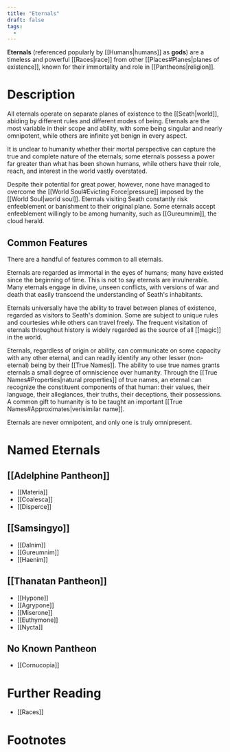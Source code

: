 ```yaml
---
title: "Eternals"
draft: false
tags:
  - 
---
```


**Eternals** (referenced popularly by [[Humans|humans]] as **gods**) are a timeless and powerful [[Races|race]] from other [[Places#Planes|planes of existence]], known for their immortality and role in [[Pantheons|religion]]. 
 

# Description
All eternals operate on separate planes of existence to the [[Seath|world]], abiding by different rules and different modes of being. Eternals are the most variable in their scope and ability, with some being singular and nearly omnipotent, while others are infinite yet benign in every aspect. 

It is unclear to humanity whether their mortal perspective can capture the true and complete nature of the eternals; some eternals possess a power far greater than what has been shown humans, while others have their role, reach, and interest in the world vastly overstated. 

Despite their potential for great power, however, none have managed to overcome the [[World Soul#Evicting Force|pressure]] imposed by the [[World Soul|world soul]]. Eternals visiting Seath constantly risk enfeeblement or banishment to their original plane. Some eternals accept enfeeblement willingly to be among humanity, such as [[Gureumnim]], the cloud herald.

## Common Features
There are a handful of features common to all eternals. 

Eternals are regarded as immortal in the eyes of humans; many have existed since the beginning of time. This is not to say eternals are invulnerable. Many eternals engage in divine, unseen conflicts, with versions of war and death that easily transcend the understanding of Seath's inhabitants.

Eternals universally have the ability to travel between planes of existence, regarded as visitors to Seath's dominion. Some are subject to unique rules and courtesies while others can travel freely. The frequent visitation of eternals throughout history is widely regarded as the source of all [[magic]] in the world.

Eternals, regardless of origin or ability, can communicate on some capacity with any other eternal, and can readily identify any other lesser (non-eternal) being by their [[True Names]]. The ability to use true names grants eternals a small degree of omniscience over humanity. Through the [[True Names#Properties|natural properties]] of true names, an eternal can recognize the constituent components of that human: their values, their language, their allegiances, their truths, their deceptions, their possessions. A common gift to humanity is to be taught an important [[True Names#Approximates|verisimilar name]].

Eternals are never omnipotent, and only one is truly omnipresent.

# Named Eternals
## [[Adelphine Pantheon]]
* [[Materia]]
* [[Coalesca]]
* [[Disperce]]

## [[Samsingyo]]
- [[Dalnim]]
- [[Gureumnim]]
- [[Haenim]]

## [[Thanatan Pantheon]]
- [[Hypone]]
- [[Agrypone]]
- [[Miserone]]
- [[Euthymone]]
- [[Nycta]]

## No Known Pantheon
- [[Cornucopia]]

# Further Reading
- [[Races]]

# Footnotes